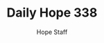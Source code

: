 ---
image: /assets/img/daily-hope-default-artwork.png
title: Daily Hope 338
number: 338
categories:
  - Daily Hope
author: Hope Staff
notes: Daily Hope 338
embed: >-
  <iframe style="border-radius:12px" src="https://open.spotify.com/embed/episode/4XD5EAiRjYbUzt0t8JphcG?utm_source=generator" width="100%" height="152" frameBorder="0" allowfullscreen="" allow="autoplay; clipboard-write; encrypted-media; fullscreen; picture-in-picture" loading="lazy"></iframe>
---